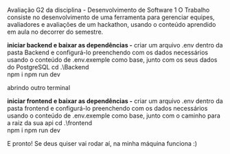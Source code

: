 Avaliação G2 da disciplina - Desenvolvimento de Software 1
O Trabalho consiste no desenvolvimento de uma ferramenta para gerenciar equipes, avaliadores e avaliações de um hackathon, usando o conteúdo aprendido em aula no decorrer do semestre.

**iniciar backend e baixar as dependências -**
criar um arquivo .env dentro da pasta Backend e configurá-lo preenchendo com os dados necessários usando o conteúdo de .env.exemple como base, junto com os seus dados do PostgreSQL 
cd .\Backend\
npm i
npm run dev

abrindo outro terminal

**iniciar frontend e baixar as dependências -**
criar um arquivo .env dentro da pasta frontend e configurá-lo preenchendo com os dados necessários usando o conteúdo de .env.exemple como base, junto com o caminho para a raiz da sua api
cd .\frontend\
npm i
npm run dev

E pronto! Se deus quiser vai rodar aí, na minha máquina funciona :)
